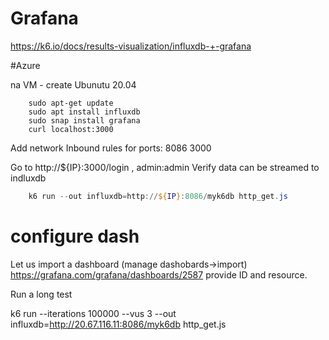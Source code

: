 # Grafana
https://k6.io/docs/results-visualization/influxdb-+-grafana

#Azure

na VM - create Ubunutu 20.04
```shell
    sudo apt-get update
    sudo apt install influxdb
    sudo snap install grafana
    curl localhost:3000
```

Add network Inbound rules for ports:
8086
3000

Go to http://${IP}:3000/login , admin:admin
Verify data can be streamed to indluxdb
```powershell
    k6 run --out influxdb=http://${IP}:8086/myk6db http_get.js
```
# configure dash

Let us import a dashboard (manage dashobards->import)
https://grafana.com/grafana/dashboards/2587
provide ID and resource.


Run a long test

k6 run --iterations 100000 --vus 3 --out influxdb=http://20.67.116.11:8086/myk6db http_get.js